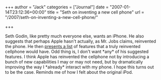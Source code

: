 +++
author = "Jack"
categories = ["Journal"]
date = "2007-01-14T23:12:36+00:00"
title = "Seth on inventing a new cell phone"
url = "/2007/seth-on-inventing-a-new-cell-phone/"

+++

Seth Godin, like pretty much everyone else, wants an iPhone. He also suggests that perhaps Apple hasn't actually, as Mr. Jobs claims, reinvented the phone. He then [presents a list][1] of features that a truly reinvented cellphone would have. Odd thing is, I don't want \*any\* of his suggested features. I think Apple has reinvented the cellphone not by introducing a bunch of new capabilities I may or may not need, but by dramatically improving the way I \*already\* interact with my phone. I hope this turns out to be the case. Reminds me of how I felt about the original iPod.

 [1]: http://sethgodin.typepad.com/seths_blog/2007/01/inventing_a_new.html